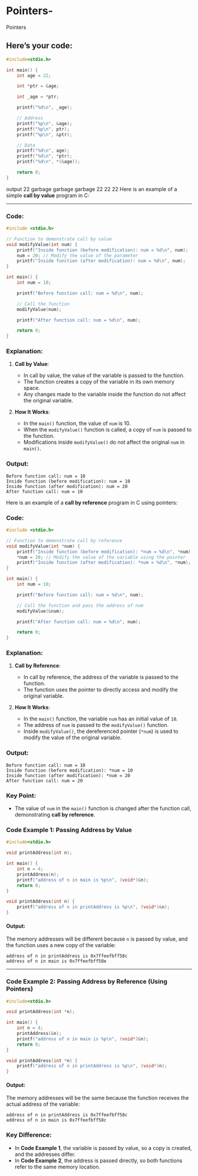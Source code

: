 # Pointers-
Pointers 

Here’s your code:
---
```c
#include<stdio.h>

int main() {
    int age = 22;

    int *ptr = &age;

    int _age = *ptr;

    printf("%d\n", _age);

    // Address
    printf("%p\n", &age);
    printf("%p\n", ptr);
    printf("%p\n", &ptr);

    // Data
    printf("%d\n", age);
    printf("%d\n", *ptr);
    printf("%d\n", *(&age));

    return 0;
}
```
output
22
garbage 
garbage 
garbage
22
22
22
Here is an example of a simple **call by value** program in C:

---

### Code:
```c
#include <stdio.h>

// Function to demonstrate call by value
void modifyValue(int num) {
    printf("Inside function (before modification): num = %d\n", num);
    num = 20; // Modify the value of the parameter
    printf("Inside function (after modification): num = %d\n", num);
}

int main() {
    int num = 10;

    printf("Before function call: num = %d\n", num);

    // Call the function
    modifyValue(num);

    printf("After function call: num = %d\n", num);

    return 0;
}
```

### Explanation:
1. **Call by Value**:
   - In call by value, the value of the variable is passed to the function.
   - The function creates a copy of the variable in its own memory space.
   - Any changes made to the variable inside the function do not affect the original variable.

2. **How It Works**:
   - In the `main()` function, the value of `num` is 10.
   - When the `modifyValue()` function is called, a copy of `num` is passed to the function.
   - Modifications inside `modifyValue()` do not affect the original `num` in `main()`.

### Output:
```
Before function call: num = 10
Inside function (before modification): num = 10
Inside function (after modification): num = 20
After function call: num = 10
```

Here is an example of a **call by reference** program in C using pointers:

### Code:
```c
#include <stdio.h>

// Function to demonstrate call by reference
void modifyValue(int *num) {
    printf("Inside function (before modification): *num = %d\n", *num);
    *num = 20; // Modify the value of the variable using the pointer
    printf("Inside function (after modification): *num = %d\n", *num);
}

int main() {
    int num = 10;

    printf("Before function call: num = %d\n", num);

    // Call the function and pass the address of num
    modifyValue(&num);

    printf("After function call: num = %d\n", num);

    return 0;
}
```

### Explanation:
1. **Call by Reference**:
   - In call by reference, the address of the variable is passed to the function.
   - The function uses the pointer to directly access and modify the original variable.

2. **How It Works**:
   - In the `main()` function, the variable `num` has an initial value of `10`.
   - The address of `num` is passed to the `modifyValue()` function.
   - Inside `modifyValue()`, the dereferenced pointer (`*num`) is used to modify the value of the original variable.

### Output:
```
Before function call: num = 10
Inside function (before modification): *num = 10
Inside function (after modification): *num = 20
After function call: num = 20
```

### Key Point:
- The value of `num` in the `main()` function is changed after the function call, demonstrating **call by reference**.

### Code Example 1: Passing Address by Value

```c
#include<stdio.h>

void printAddress(int n);

int main() {
    int n = 4;
    printAddress(n);
    printf("address of n in main is %p\n", (void*)&n);
    return 0;
}

void printAddress(int n) {
    printf("address of n in printAddress is %p\n", (void*)&n);
}
```

#### Output:
The memory addresses will be different because `n` is passed by value, and the function uses a new copy of the variable:
```
address of n in printAddress is 0x7ffeefbff58c
address of n in main is 0x7ffeefbff58e
```

---

### Code Example 2: Passing Address by Reference (Using Pointers)

```c
#include<stdio.h>

void printAddress(int *n);

int main() {
    int n = 4;
    printAddress(&n);
    printf("address of n in main is %p\n", (void*)&n);
    return 0;
}

void printAddress(int *n) {
    printf("address of n in printAddress is %p\n", (void*)n);
}
```

#### Output:
The memory addresses will be the same because the function receives the actual address of the variable:
```
address of n in printAddress is 0x7ffeefbff58c
address of n in main is 0x7ffeefbff58c
```

### Key Difference:
- In **Code Example 1**, the variable is passed by value, so a copy is created, and the addresses differ.
- In **Code Example 2**, the address is passed directly, so both functions refer to the same memory location.
